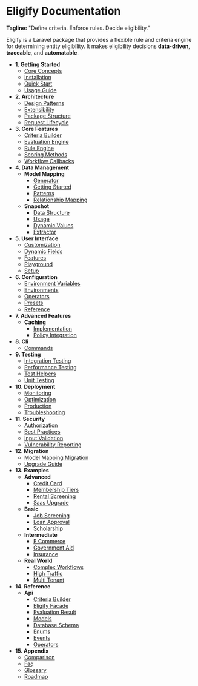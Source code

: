 # Eligify Documentation

**Tagline:** "Define criteria. Enforce rules. Decide eligibility."

Eligify is a Laravel package that provides a flexible rule and criteria engine for determining entity eligibility. It makes eligibility decisions **data-driven**, **traceable**, and **automatable**.

- **1. Getting Started**
  - [Core Concepts](01-getting-started/core-concepts.md)
  - [Installation](01-getting-started/installation.md)
  - [Quick Start](01-getting-started/quick-start.md)
  - [Usage Guide](01-getting-started/usage-guide.md)
- **2. Architecture**
  - [Design Patterns](02-architecture/design-patterns.md)
  - [Extensibility](02-architecture/extensibility.md)
  - [Package Structure](02-architecture/package-structure.md)
  - [Request Lifecycle](02-architecture/request-lifecycle.md)
- **3. Core Features**
  - [Criteria Builder](03-core-features/criteria-builder.md)
  - [Evaluation Engine](03-core-features/evaluation-engine.md)
  - [Rule Engine](03-core-features/rule-engine.md)
  - [Scoring Methods](03-core-features/scoring-methods.md)
  - [Workflow Callbacks](03-core-features/workflow-callbacks.md)
- **4. Data Management**
  - **Model Mapping**
    - [Generator](04-data-management/model-mapping/generator.md)
    - [Getting Started](04-data-management/model-mapping/getting-started.md)
    - [Patterns](04-data-management/model-mapping/patterns.md)
    - [Relationship Mapping](04-data-management/model-mapping/relationship-mapping.md)
  - **Snapshot**
    - [Data Structure](04-data-management/snapshot/data-structure.md)
    - [Usage](04-data-management/snapshot/usage.md)
    - [Dynamic Values](04-data-management/dynamic-values.md)
    - [Extractor](04-data-management/extractor.md)
- **5. User Interface**
  - [Customization](05-user-interface/customization.md)
  - [Dynamic Fields](05-user-interface/dynamic-fields.md)
  - [Features](05-user-interface/features.md)
  - [Playground](05-user-interface/playground.md)
  - [Setup](05-user-interface/setup.md)
- **6. Configuration**
  - [Environment Variables](06-configuration/environment-variables.md)
  - [Environments](06-configuration/environments.md)
  - [Operators](06-configuration/operators.md)
  - [Presets](06-configuration/presets.md)
  - [Reference](06-configuration/reference.md)
- **7. Advanced Features**
  - **Caching**
    - [Implementation](07-advanced-features/caching/implementation.md)
    - [Policy Integration](07-advanced-features/policy-integration.md)
- **8. Cli**
  - [Commands](08-cli/commands.md)
- **9. Testing**
  - [Integration Testing](09-testing/integration-testing.md)
  - [Performance Testing](09-testing/performance-testing.md)
  - [Test Helpers](09-testing/test-helpers.md)
  - [Unit Testing](09-testing/unit-testing.md)
- **10. Deployment**
  - [Monitoring](10-deployment/monitoring.md)
  - [Optimization](10-deployment/optimization.md)
  - [Production](10-deployment/production.md)
  - [Troubleshooting](10-deployment/troubleshooting.md)
- **11. Security**
  - [Authorization](11-security/authorization.md)
  - [Best Practices](11-security/best-practices.md)
  - [Input Validation](11-security/input-validation.md)
  - [Vulnerability Reporting](11-security/vulnerability-reporting.md)
- **12. Migration**
  - [Model Mapping Migration](12-migration/model-mapping-migration.md)
  - [Upgrade Guide](12-migration/upgrade-guide.md)
- **13. Examples**
  - **Advanced**
    - [Credit Card](13-examples/advanced/credit-card.md)
    - [Membership Tiers](13-examples/advanced/membership-tiers.md)
    - [Rental Screening](13-examples/advanced/rental-screening.md)
    - [Saas Upgrade](13-examples/advanced/saas-upgrade.md)
  - **Basic**
    - [Job Screening](13-examples/basic/job-screening.md)
    - [Loan Approval](13-examples/basic/loan-approval.md)
    - [Scholarship](13-examples/basic/scholarship.md)
  - **Intermediate**
    - [E Commerce](13-examples/intermediate/e-commerce.md)
    - [Government Aid](13-examples/intermediate/government-aid.md)
    - [Insurance](13-examples/intermediate/insurance.md)
  - **Real World**
    - [Complex Workflows](13-examples/real-world/complex-workflows.md)
    - [High Traffic](13-examples/real-world/high-traffic.md)
    - [Multi Tenant](13-examples/real-world/multi-tenant.md)
- **14. Reference**
  - **Api**
    - [Criteria Builder](14-reference/api/criteria-builder.md)
    - [Eligify Facade](14-reference/api/eligify-facade.md)
    - [Evaluation Result](14-reference/api/evaluation-result.md)
    - [Models](14-reference/api/models.md)
    - [Database Schema](14-reference/database-schema.md)
    - [Enums](14-reference/enums.md)
    - [Events](14-reference/events.md)
    - [Operators](14-reference/operators.md)
- **15. Appendix**
  - [Comparison](15-appendix/comparison.md)
  - [Faq](15-appendix/faq.md)
  - [Glossary](15-appendix/glossary.md)
  - [Roadmap](15-appendix/roadmap.md)
